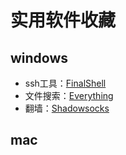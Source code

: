 # 实用软件收藏
## windows
* ssh工具：[FinalShell](http://www.hostbuf.com/t/988.html)
* 文件搜索：[Everything](http://www.voidtools.com/)
* 翻墙：[Shadowsocks](https://shadowsocks.org/en/index.html)

## mac
